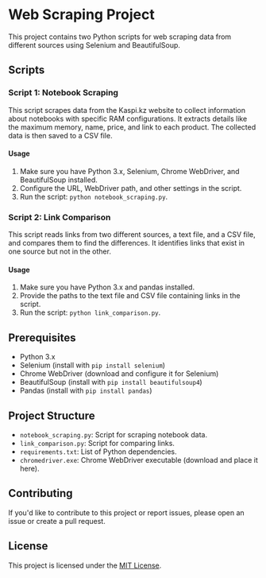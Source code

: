 # Web Scraping Project

This project contains two Python scripts for web scraping data from different sources using Selenium and BeautifulSoup.

## Scripts

### Script 1: Notebook Scraping

This script scrapes data from the Kaspi.kz website to collect information about notebooks with specific RAM configurations. It extracts details like the maximum memory, name, price, and link to each product. The collected data is then saved to a CSV file.

#### Usage

1. Make sure you have Python 3.x, Selenium, Chrome WebDriver, and BeautifulSoup installed.
2. Configure the URL, WebDriver path, and other settings in the script.
3. Run the script: `python notebook_scraping.py`.

### Script 2: Link Comparison

This script reads links from two different sources, a text file, and a CSV file, and compares them to find the differences. It identifies links that exist in one source but not in the other.

#### Usage

1. Make sure you have Python 3.x and pandas installed.
2. Provide the paths to the text file and CSV file containing links in the script.
3. Run the script: `python link_comparison.py`.

## Prerequisites

- Python 3.x
- Selenium (install with `pip install selenium`)
- Chrome WebDriver (download and configure it for Selenium)
- BeautifulSoup (install with `pip install beautifulsoup4`)
- Pandas (install with `pip install pandas`)

## Project Structure

- `notebook_scraping.py`: Script for scraping notebook data.
- `link_comparison.py`: Script for comparing links.
- `requirements.txt`: List of Python dependencies.
- `chromedriver.exe`: Chrome WebDriver executable (download and place it here).

## Contributing

If you'd like to contribute to this project or report issues, please open an issue or create a pull request.

## License

This project is licensed under the [MIT License](LICENSE).


